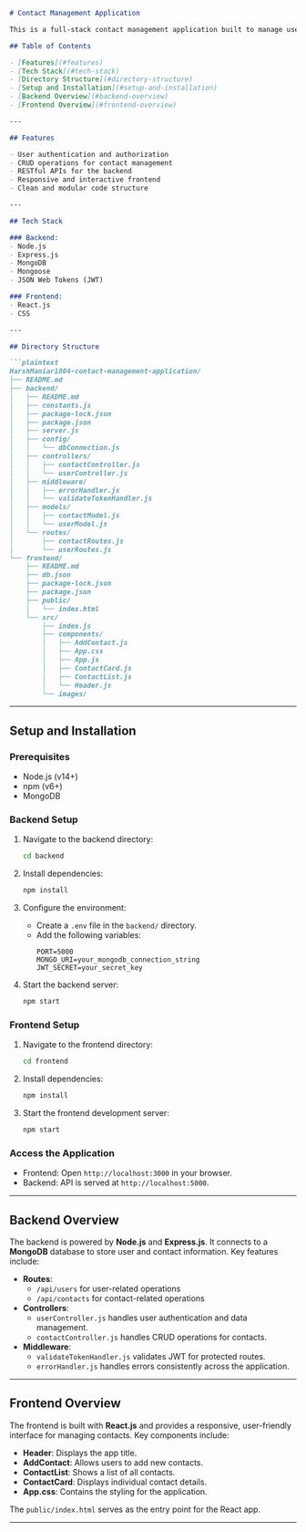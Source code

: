 
```markdown
# Contact Management Application

This is a full-stack contact management application built to manage users and their contacts efficiently. The project is divided into two main parts: **Backend** and **Frontend**, each of which is well-structured for scalability and maintainability.

## Table of Contents

- [Features](#features)
- [Tech Stack](#tech-stack)
- [Directory Structure](#directory-structure)
- [Setup and Installation](#setup-and-installation)
- [Backend Overview](#backend-overview)
- [Frontend Overview](#frontend-overview)

---

## Features

- User authentication and authorization
- CRUD operations for contact management
- RESTful APIs for the backend
- Responsive and interactive frontend
- Clean and modular code structure

---

## Tech Stack

### Backend:
- Node.js
- Express.js
- MongoDB
- Mongoose
- JSON Web Tokens (JWT)

### Frontend:
- React.js
- CSS

---

## Directory Structure

```plaintext
HarshManiar1804-contact-management-application/
├── README.md
├── backend/
│   ├── README.md
│   ├── constants.js
│   ├── package-lock.json
│   ├── package.json
│   ├── server.js
│   ├── config/
│   │   └── dbConnection.js
│   ├── controllers/
│   │   ├── contactController.js
│   │   └── userController.js
│   ├── middleware/
│   │   ├── errorHandler.js
│   │   └── validateTokenHandler.js
│   ├── models/
│   │   ├── contactModel.js
│   │   └── userModel.js
│   └── routes/
│       ├── contactRoutes.js
│       └── userRoutes.js
└── frontend/
    ├── README.md
    ├── db.json
    ├── package-lock.json
    ├── package.json
    ├── public/
    │   └── index.html
    └── src/
        ├── index.js
        ├── components/
        │   ├── AddContact.js
        │   ├── App.css
        │   ├── App.js
        │   ├── ContactCard.js
        │   ├── ContactList.js
        │   └── Header.js
        └── images/
```

---

## Setup and Installation

### Prerequisites

- Node.js (v14+)
- npm (v6+)
- MongoDB

### Backend Setup

1. Navigate to the backend directory:
   ```bash
   cd backend
   ```

2. Install dependencies:
   ```bash
   npm install
   ```

3. Configure the environment:
   - Create a `.env` file in the `backend/` directory.
   - Add the following variables:
     ```
     PORT=5000
     MONGO_URI=your_mongodb_connection_string
     JWT_SECRET=your_secret_key
     ```

4. Start the backend server:
   ```bash
   npm start
   ```

### Frontend Setup

1. Navigate to the frontend directory:
   ```bash
   cd frontend
   ```

2. Install dependencies:
   ```bash
   npm install
   ```

3. Start the frontend development server:
   ```bash
   npm start
   ```

### Access the Application

- Frontend: Open `http://localhost:3000` in your browser.
- Backend: API is served at `http://localhost:5000`.

---

## Backend Overview

The backend is powered by **Node.js** and **Express.js**. It connects to a **MongoDB** database to store user and contact information. Key features include:

- **Routes**:
  - `/api/users` for user-related operations
  - `/api/contacts` for contact-related operations
- **Controllers**:
  - `userController.js` handles user authentication and data management.
  - `contactController.js` handles CRUD operations for contacts.
- **Middleware**:
  - `validateTokenHandler.js` validates JWT for protected routes.
  - `errorHandler.js` handles errors consistently across the application.

---

## Frontend Overview

The frontend is built with **React.js** and provides a responsive, user-friendly interface for managing contacts. Key components include:

- **Header**: Displays the app title.
- **AddContact**: Allows users to add new contacts.
- **ContactList**: Shows a list of all contacts.
- **ContactCard**: Displays individual contact details.
- **App.css**: Contains the styling for the application.

The `public/index.html` serves as the entry point for the React app.

---
